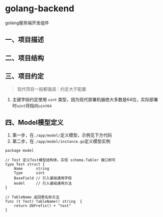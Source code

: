 # golang-backend

golang服务端开发组件

## 一、项目描述

## 二、项目结构

## 三、项目约定

> 现代项目一般都强调：约定大于配置

1. 主键字段约定使用 `uint` 类型，因为现代部署机器绝大多数是64位，实际部署时`uint`将指向`uint64`

## 四、Model模型定义

1. 第一步，在`./app/model/`定义模型，示例见下方代码
2. 第二步，在`./app/model/instance.go`定义模型实例

````
package model

// Test 定义Test模型结构体，实现 schema.Tabler 接口即可
type Test struct {
	Name      string
	Type      uint
	BaseField // 引入基础通用字段
	model     // 引入基础通用方法
}

// TableName 返回表名称方法
func (t Test) TableName() string  {
	return dbPrefix() + "test"
}
````